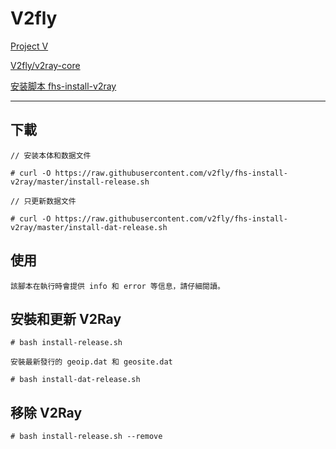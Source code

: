 # V2fly

  [Project V ](https://www.v2fly.org)

  [V2fly/v2ray-core](https://github.com/v2fly/v2ray-core)

  [安装脚本 fhs-install-v2ray](https://github.com/v2fly/fhs-install-v2ray)

---

## 下載

    // 安装本体和数据文件

    # curl -O https://raw.githubusercontent.com/v2fly/fhs-install-v2ray/master/install-release.sh

    // 只更新数据文件

    # curl -O https://raw.githubusercontent.com/v2fly/fhs-install-v2ray/master/install-dat-release.sh

## 使用

    該腳本在執行時會提供 info 和 error 等信息，請仔細閱讀。

## 安裝和更新 V2Ray

    # bash install-release.sh
    
    安裝最新發行的 geoip.dat 和 geosite.dat
    
    # bash install-dat-release.sh

## 移除 V2Ray

    # bash install-release.sh --remove

